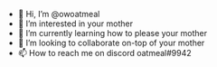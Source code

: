 - 👋 Hi, I’m @owoatmeal
- 👀 I’m interested in your mother
- 🌱 I’m currently learning how to please your mother
- 💞️ I’m looking to collaborate on-top of your mother
- 📫 How to reach me on discord oatmeal#9942
